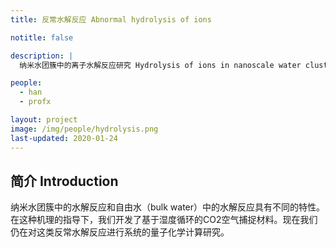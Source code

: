 ```yaml
---
title: 反常水解反应 Abnormal hydrolysis of ions

notitle: false

description: |
  纳米水团簇中的离子水解反应研究 Hydrolysis of ions in nanoscale water clusters: a mechanism study

people:
  - han
  - profx

layout: project
image: /img/people/hydrolysis.png
last-updated: 2020-01-24
---
```


## 简介 Introduction

纳米水团簇中的水解反应和自由水（bulk water）中的水解反应具有不同的特性。在这种机理的指导下，我们开发了基于湿度循环的CO2空气捕捉材料。现在我们仍在对这类反常水解反应进行系统的量子化学计算研究。

